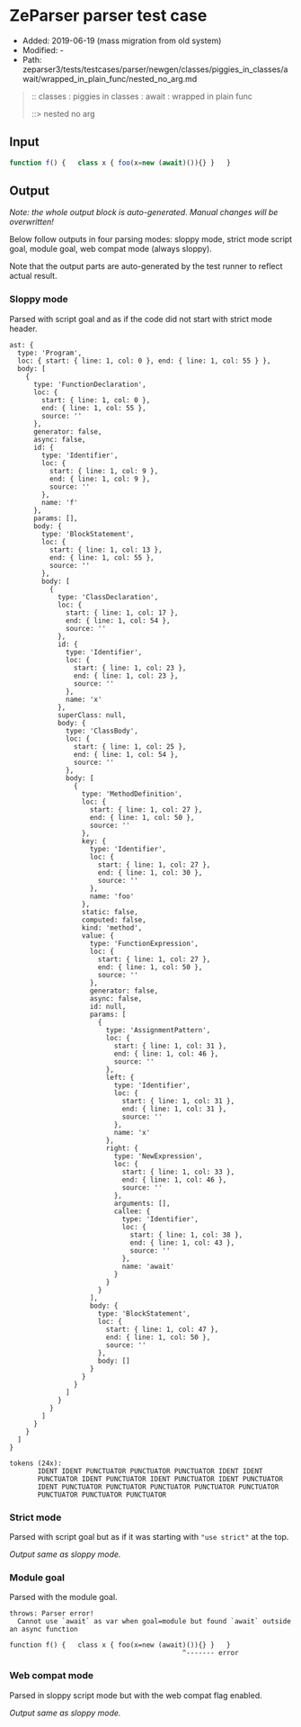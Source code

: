 # ZeParser parser test case

- Added: 2019-06-19 (mass migration from old system)
- Modified: -
- Path: zeparser3/tests/testcases/parser/newgen/classes/piggies_in_classes/await/wrapped_in_plain_func/nested_no_arg.md

> :: classes : piggies in classes : await : wrapped in plain func
>
> ::> nested no arg

## Input

`````js
function f() {   class x { foo(x=new (await)()){} }   }
`````

## Output

_Note: the whole output block is auto-generated. Manual changes will be overwritten!_

Below follow outputs in four parsing modes: sloppy mode, strict mode script goal, module goal, web compat mode (always sloppy).

Note that the output parts are auto-generated by the test runner to reflect actual result.

### Sloppy mode

Parsed with script goal and as if the code did not start with strict mode header.

`````
ast: {
  type: 'Program',
  loc: { start: { line: 1, col: 0 }, end: { line: 1, col: 55 } },
  body: [
    {
      type: 'FunctionDeclaration',
      loc: {
        start: { line: 1, col: 0 },
        end: { line: 1, col: 55 },
        source: ''
      },
      generator: false,
      async: false,
      id: {
        type: 'Identifier',
        loc: {
          start: { line: 1, col: 9 },
          end: { line: 1, col: 9 },
          source: ''
        },
        name: 'f'
      },
      params: [],
      body: {
        type: 'BlockStatement',
        loc: {
          start: { line: 1, col: 13 },
          end: { line: 1, col: 55 },
          source: ''
        },
        body: [
          {
            type: 'ClassDeclaration',
            loc: {
              start: { line: 1, col: 17 },
              end: { line: 1, col: 54 },
              source: ''
            },
            id: {
              type: 'Identifier',
              loc: {
                start: { line: 1, col: 23 },
                end: { line: 1, col: 23 },
                source: ''
              },
              name: 'x'
            },
            superClass: null,
            body: {
              type: 'ClassBody',
              loc: {
                start: { line: 1, col: 25 },
                end: { line: 1, col: 54 },
                source: ''
              },
              body: [
                {
                  type: 'MethodDefinition',
                  loc: {
                    start: { line: 1, col: 27 },
                    end: { line: 1, col: 50 },
                    source: ''
                  },
                  key: {
                    type: 'Identifier',
                    loc: {
                      start: { line: 1, col: 27 },
                      end: { line: 1, col: 30 },
                      source: ''
                    },
                    name: 'foo'
                  },
                  static: false,
                  computed: false,
                  kind: 'method',
                  value: {
                    type: 'FunctionExpression',
                    loc: {
                      start: { line: 1, col: 27 },
                      end: { line: 1, col: 50 },
                      source: ''
                    },
                    generator: false,
                    async: false,
                    id: null,
                    params: [
                      {
                        type: 'AssignmentPattern',
                        loc: {
                          start: { line: 1, col: 31 },
                          end: { line: 1, col: 46 },
                          source: ''
                        },
                        left: {
                          type: 'Identifier',
                          loc: {
                            start: { line: 1, col: 31 },
                            end: { line: 1, col: 31 },
                            source: ''
                          },
                          name: 'x'
                        },
                        right: {
                          type: 'NewExpression',
                          loc: {
                            start: { line: 1, col: 33 },
                            end: { line: 1, col: 46 },
                            source: ''
                          },
                          arguments: [],
                          callee: {
                            type: 'Identifier',
                            loc: {
                              start: { line: 1, col: 38 },
                              end: { line: 1, col: 43 },
                              source: ''
                            },
                            name: 'await'
                          }
                        }
                      }
                    ],
                    body: {
                      type: 'BlockStatement',
                      loc: {
                        start: { line: 1, col: 47 },
                        end: { line: 1, col: 50 },
                        source: ''
                      },
                      body: []
                    }
                  }
                }
              ]
            }
          }
        ]
      }
    }
  ]
}

tokens (24x):
       IDENT IDENT PUNCTUATOR PUNCTUATOR PUNCTUATOR IDENT IDENT
       PUNCTUATOR IDENT PUNCTUATOR IDENT PUNCTUATOR IDENT PUNCTUATOR
       IDENT PUNCTUATOR PUNCTUATOR PUNCTUATOR PUNCTUATOR PUNCTUATOR
       PUNCTUATOR PUNCTUATOR PUNCTUATOR
`````

### Strict mode

Parsed with script goal but as if it was starting with `"use strict"` at the top.

_Output same as sloppy mode._

### Module goal

Parsed with the module goal.

`````
throws: Parser error!
  Cannot use `await` as var when goal=module but found `await` outside an async function

function f() {   class x { foo(x=new (await)()){} }   }
                                           ^------- error
`````


### Web compat mode

Parsed in sloppy script mode but with the web compat flag enabled.

_Output same as sloppy mode._

